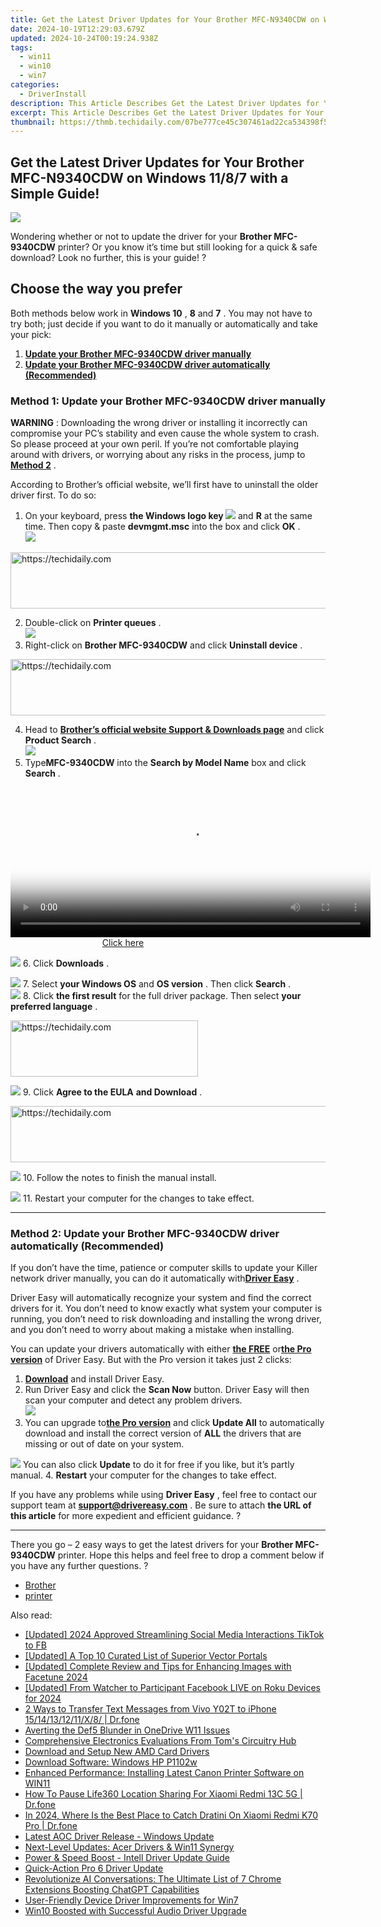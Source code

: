 ```yaml
---
title: Get the Latest Driver Updates for Your Brother MFC-N9340CDW on Windows 11/8/7 with a Simple Guide!
date: 2024-10-19T12:29:03.679Z
updated: 2024-10-24T00:19:24.938Z
tags:
  - win11
  - win10
  - win7
categories:
  - DriverInstall
description: This Article Describes Get the Latest Driver Updates for Your Brother MFC-N9340CDW on Windows 11/8/7 with a Simple Guide!
excerpt: This Article Describes Get the Latest Driver Updates for Your Brother MFC-N9340CDW on Windows 11/8/7 with a Simple Guide!
thumbnail: https://thmb.techidaily.com/07be777ce45c307461ad22ca534398f5c53e5285da087031d4c184f1389088d2.jpg
---
```


## Get the Latest Driver Updates for Your Brother MFC-N9340CDW on Windows 11/8/7 with a Simple Guide!

![](https://images.drivereasy.com/wp-content/uploads/2018/09/img_5b9a26db7291d.jpg) 

Wondering whether or not to update the driver for your   **Brother MFC-9340CDW**  printer? Or you know it’s time but still looking for a quick & safe download? Look no further, this is your guide! ? 

## Choose the way you prefer

 Both methods below work in **Windows 10** , **8** and **7** . You may not have to try both; just decide if you want to do it manually or automatically and take your pick: 

1. [**Update your Brother MFC-9340CDW driver manually**](https://tools.techidaily.com/drivereasy/download/)
2. [**Update your Brother MFC-9340CDW driver automatically (Recommended)**](https://tools.techidaily.com/drivereasy/download/)

###  Method 1: Update your Brother MFC-9340CDW driver manually

**WARNING** : Downloading the wrong driver or installing it incorrectly can compromise your PC’s stability and even cause the whole system to crash. So please proceed at your own peril. If you’re not comfortable playing around with drivers, or worrying about any risks in the process, jump to [**Method 2**](https://tools.techidaily.com/drivereasy/download/) . 

 According to Brother’s official website, we’ll first have to uninstall the older driver first. To do so:

1. On your keyboard, press   **the Windows logo key  ![](https://images.drivereasy.com/wp-content/uploads/2018/04/img_5ae0331bc08e4.png)**  and **R**  at the same time. Then copy & paste **devmgmt.msc** into the box and click   **OK**  .  
![](https://images.drivereasy.com/wp-content/uploads/2018/05/img_5afb9c1b96ba9.png)

<!-- affiliate ads begin -->
<a href="https://appsumo.8odi.net/c/5597632/2049363/7443" target="_top" id="2049363">
  <img src="//a.impactradius-go.com/display-ad/7443-2049363" border="0" alt="https://techidaily.com" width="728" height="90"/>
</a>
<img height="0" width="0" src="https://appsumo.8odi.net/i/5597632/2049363/7443" style="position:absolute;visibility:hidden;" border="0" />
<!-- affiliate ads end -->

2. Double-click on **Printer queues** .  
![](https://images.drivereasy.com/wp-content/uploads/2018/06/img_5b1a5b86a48f2.jpg)
3. Right-click on **Brother MFC-9340CDW** and click **Uninstall device** .

<!-- affiliate ads begin -->
<a href="https://appsumo.8odi.net/c/5597632/2043594/7443" target="_top" id="2043594">
  <img src="//a.impactradius-go.com/display-ad/7443-2043594" border="0" alt="https://techidaily.com" width="728" height="90"/>
</a>
<img height="0" width="0" src="https://appsumo.8odi.net/i/5597632/2043594/7443" style="position:absolute;visibility:hidden;" border="0" />
<!-- affiliate ads end -->

4. Head to **[Brother’s official website Support & Downloads page](http://support.brother.com/g/b/countrytop.aspx?c=us&lang=en)**  and click **Product Search** .  
![](https://images.drivereasy.com/wp-content/uploads/2018/09/img_5b91f9dbc2b1f.jpg)
5. Type**MFC-9340CDW**  into the **Search by Model Name** box and click **Search** .  

<!-- affiliate ads begin -->
<span id="1983553">
					<video width="576" height="240" style="cursor:pointer"
           poster="//a.impactradius-go.com/display-clicktoplayimage/1983553.png"
           onclick="if(!this.playClicked){this.play();this.setAttribute('controls',true);this.playClicked=true;}">
	   <source src="//a.impactradius-go.com/display-ad/22993-1983553">
	   <img src="//a.impactradius-go.com/display-clicktoplayimage/1983553.png" style="border: none; height: 100%; width: 100%; object-fit: contain">
	</video>
	<div style="width:360px;text-align:center"><a href="javascript:window.open(decodeURIComponent('https%3A%2F%2Fhomestyler.sjv.io%2Fc%2F5597632%2F1983553%2F22993'), '_blank');void(0);">Click here</a></div>
</span>
<img height="0" width="0" src="https://imp.pxf.io/i/5597632/1983553/22993" style="position:absolute;visibility:hidden;" border="0" />
<!-- affiliate ads end -->

![](https://images.drivereasy.com/wp-content/uploads/2018/09/img_5b9a35c4d2e36.png)
6. Click **Downloads** .  

![](https://images.drivereasy.com/wp-content/uploads/2018/09/img_5b9a35fed0b08.jpg)
7. Select **your Windows OS**   and **OS version** . Then click **Search** .  
![](https://images.drivereasy.com/wp-content/uploads/2018/09/img_5b9a364817b74.jpg)
8. Click **the first result**   for the full driver package. Then select **your preferred language** .  

<!-- affiliate ads begin -->
<a href="https://laganoo.pxf.io/c/5597632/1528685/16446" target="_top" id="1528685">
  <img src="//a.impactradius-go.com/display-ad/16446-1528685" border="0" alt="https://techidaily.com" width="300" height="90"/>
</a>
<img height="0" width="0" src="https://laganoo.pxf.io/i/5597632/1528685/16446" style="position:absolute;visibility:hidden;" border="0" />
<!-- affiliate ads end -->

![](https://images.drivereasy.com/wp-content/uploads/2018/09/img_5b9a3678d7562.jpg)
9. Click **Agree to the EULA**  **and Download** .  

<!-- affiliate ads begin -->
<a href="https://aligracehair.sjv.io/c/5597632/1948909/19272" target="_top" id="1948909">
  <img src="//a.impactradius-go.com/display-ad/19272-1948909" border="0" alt="https://techidaily.com" width="728" height="90"/>
</a>
<img height="0" width="0" src="https://aligracehair.sjv.io/i/5597632/1948909/19272" style="position:absolute;visibility:hidden;" border="0" />
<!-- affiliate ads end -->

![](https://images.drivereasy.com/wp-content/uploads/2018/08/img_5b8613f9ec314.jpg)
10. Follow the notes to finish the manual install.  

![](https://images.drivereasy.com/wp-content/uploads/2018/08/img_5b861455df55e.jpg)
11. Restart your computer for the changes to take effect.

---

###  Method 2: Update your Brother MFC-9340CDW driver automatically (Recommended)

 If you don’t have the time, patience or computer skills to update your Killer network  driver manually, you can do it automatically with[**Driver Easy**](https://tools.techidaily.com/drivereasy/download/) . 

 Driver Easy will automatically recognize your system and find the correct drivers for it. You don’t need to know exactly what system your computer is running, you don’t need to risk downloading and installing the wrong driver, and you don’t need to worry about making a mistake when installing. 

 You can update your drivers automatically with either **[the FREE](https://tools.techidaily.com/drivereasy/download/)**  or[**the Pro version**](https://tools.techidaily.com/drivereasy/download/)  of Driver Easy. But with the Pro version it takes just 2 clicks: 

1. [**Download**](https://tools.techidaily.com/drivereasy/download/) and install Driver Easy.
2. Run Driver Easy and click the **Scan Now** button. Driver Easy will then scan your computer and detect any problem drivers.  
![](https://images.drivereasy.com/wp-content/uploads/2018/07/img_5b5aefd675a7c.jpg)
3. You can upgrade to[**the Pro version**](https://tools.techidaily.com/drivereasy/download/) and click **Update All** to automatically download and install the correct version of **ALL**  the drivers that are missing or out of date on your system.  

![](https://images.drivereasy.com/wp-content/uploads/2018/09/img_5b9a2827d6896.jpg) You can also click **Update** to do it for free if you like, but it’s partly manual.
4. **Restart**   your computer for the changes to take effect.

 If you have any problems while using **Driver Easy** , feel free to contact our support team at **support@drivereasy.com** . Be sure to attach **the URL of this article**  for more expedient and efficient guidance. ? 

---

 There you go – 2 easy ways to get the latest drivers for your **Brother MFC-9340CDW** printer. Hope this helps and feel free to drop a comment below if you have any further questions. ? 

* [Brother](https://tools.techidaily.com/drivereasy/download/)
* [printer](https://tools.techidaily.com/drivereasy/download/)

<ins class="adsbygoogle"
     style="display:block"
     data-ad-format="autorelaxed"
     data-ad-client="ca-pub-7571918770474297"
     data-ad-slot="1223367746"></ins>

<ins class="adsbygoogle"
     style="display:block"
     data-ad-client="ca-pub-7571918770474297"
     data-ad-slot="8358498916"
     data-ad-format="auto"
     data-full-width-responsive="true"></ins>

<span class="atpl-alsoreadstyle">Also read:</span>
<div><ul>
<li><a href="https://facebook-video-content.techidaily.com/updated-2024-approved-streamlining-social-media-interactions-tiktok-to-fb/"><u>[Updated] 2024 Approved Streamlining Social Media Interactions TikTok to FB</u></a></li>
<li><a href="https://extra-tips.techidaily.com/updated-a-top-10-curated-list-of-superior-vector-portals/"><u>[Updated] A Top 10 Curated List of Superior Vector Portals</u></a></li>
<li><a href="https://extra-resources.techidaily.com/updated-complete-review-and-tips-for-enhancing-images-with-facetune-2024/"><u>[Updated] Complete Review and Tips for Enhancing Images with Facetune 2024</u></a></li>
<li><a href="https://facebook-videos.techidaily.com/updated-from-watcher-to-participant-facebook-live-on-roku-devices-for-2024/"><u>[Updated] From Watcher to Participant Facebook LIVE on Roku Devices for 2024</u></a></li>
<li><a href="https://blog-min.techidaily.com/2-ways-to-transfer-text-messages-from-vivo-y02t-to-iphone-1514131211x8-drfone-by-drfone-transfer-from-android-transfer-from-android/"><u>2 Ways to Transfer Text Messages from Vivo Y02T to iPhone 15/14/13/12/11/X/8/ | Dr.fone</u></a></li>
<li><a href="https://win11.techidaily.com/averting-the-def5-blunder-in-onedrive-w11-issues/"><u>Averting the Def5 Blunder in OneDrive W11 Issues</u></a></li>
<li><a href="https://hardware-reviews.techidaily.com/comprehensive-electronics-evaluations-from-toms-circuitry-hub/"><u>Comprehensive Electronics Evaluations From Tom's Circuitry Hub</u></a></li>
<li><a href="https://driver-install.techidaily.com/download-and-setup-new-amd-card-drivers/"><u>Download and Setup New AMD Card Drivers</u></a></li>
<li><a href="https://driver-install.techidaily.com/download-software-windows-hp-p1102w/"><u>Download Software: Windows HP P1102w</u></a></li>
<li><a href="https://driver-install.techidaily.com/enhanced-performance-installing-latest-canon-printer-software-on-win11/"><u>Enhanced Performance: Installing Latest Canon Printer Software on WIN11</u></a></li>
<li><a href="https://location-social.techidaily.com/how-to-pause-life360-location-sharing-for-xiaomi-redmi-13c-5g-drfone-by-drfone-virtual-android/"><u>How To Pause Life360 Location Sharing For Xiaomi Redmi 13C 5G | Dr.fone</u></a></li>
<li><a href="https://android-pokemon-go.techidaily.com/in-2024-where-is-the-best-place-to-catch-dratini-on-xiaomi-redmi-k70-pro-drfone-by-drfone-virtual-android/"><u>In 2024, Where Is the Best Place to Catch Dratini On Xiaomi Redmi K70 Pro | Dr.fone</u></a></li>
<li><a href="https://driver-install.techidaily.com/latest-aoc-driver-release-windows-update/"><u>Latest AOC Driver Release - Windows Update</u></a></li>
<li><a href="https://driver-install.techidaily.com/next-level-updates-acer-drivers-and-win11-synergy/"><u>Next-Level Updates: Acer Drivers & Win11 Synergy</u></a></li>
<li><a href="https://driver-install.techidaily.com/power-and-speed-boost-intell-driver-update-guide/"><u>Power & Speed Boost - Intell Driver Update Guide</u></a></li>
<li><a href="https://driver-install.techidaily.com/quick-action-pro-6-driver-update/"><u>Quick-Action Pro 6 Driver Update</u></a></li>
<li><a href="https://tech-revival.techidaily.com/revolutionize-ai-conversations-the-ultimate-list-of-7-chrome-extensions-boosting-chatgpt-capabilities/"><u>Revolutionize AI Conversations: The Ultimate List of 7 Chrome Extensions Boosting ChatGPT Capabilities</u></a></li>
<li><a href="https://driver-install.techidaily.com/user-friendly-device-driver-improvements-for-win7/"><u>User-Friendly Device Driver Improvements for Win7</u></a></li>
<li><a href="https://driver-install.techidaily.com/win10-boosted-with-successful-audio-driver-upgrade/"><u>Win10 Boosted with Successful Audio Driver Upgrade</u></a></li>
</ul></div>

